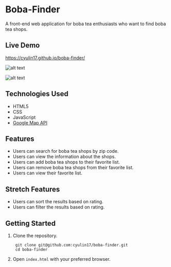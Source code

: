 # Boba-Finder

A front-end web application for boba tea enthusiasts who want to find boba tea shops.

## Live Demo

https://cyulin17.github.io/boba-finder/

![alt text](https://github.com/cyulin17/boba-finder/blob/master/images/boba-finder1.gif)

![alt text](https://github.com/cyulin17/boba-finder/blob/master/images/boba-finder2.gif)

## Technologies Used

- HTML5
- CSS
- JavaScript
- [Google Map API](https://developers.google.com/maps/documentation)

## Features

- Users can search for boba tea shops by zip code.
- Users can view the information about the shops.
- Users can add boba tea shops to their favorite list.
- Users can remove boba tea shops from their favorite list.
- Users can view their favorite list.

## Stretch Features

- Users can sort the results based on rating.
- Users can filter the results based on rating.

## Getting Started

1. Clone the repository.
   ```shell
    git clone git@github.com:cyulin17/boba-finder.git
    cd boba-finder
   ```

2. Open `index.html` with your preferred browser.
   
